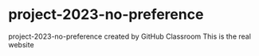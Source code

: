 # project-2023-no-preference
project-2023-no-preference created by GitHub Classroom
This is the real website
